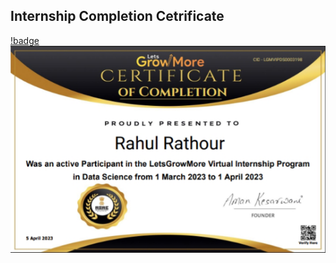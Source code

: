 ## Internship Completion Cetrificate
[!badge](https://github.com/datamind321/LGMVIP--DataScience/blob/main/badge.jpg)
![certificate](https://github.com/datamind321/LGMVIP--DataScience/blob/main/certificate.png)
